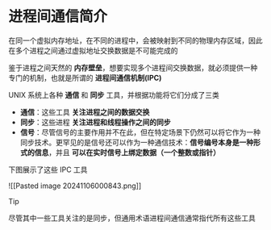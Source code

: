 # 进程间通信简介

在同一个虚拟内存地址，在不同的进程中，会被映射到不同的物理内存区域，因此在多个进程之间通过虚拟地址交换数据是不可能完成的

鉴于进程之间天然的 **内存壁垒**，想要实现多个进程间交换数据，就必须提供一种专门的机制，也就是所谓的 **进程间通信机制(IPC)**

UNIX 系统上各种 **通信** 和 **同步** 工具，并根据功能将它们分成了三类

- **通信**：这些工具 **关注进程之间的数据交换**
- **同步**：这些进程 **关注进程和线程操作之间的同步**
- **信号**：尽管信号的主要作用并不在此，但在特定场景下仍然可以将它作为一种同步技术。更罕见的是信号还可以作为一种通信技术：**信号编号本身是一种形式的信息**，并且 **可以在实时信号上绑定数据（一个整数或指针）**

下图展示了这些 IPC 工具

![[Pasted image 20241106000843.png]]

> [!tip] 
> 
> 尽管其中一些工具关注的是同步，但通用术语进程间通信通常指代所有这些工具
> 







